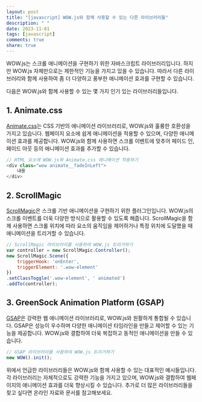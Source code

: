 ```yaml
---
layout: post
title: "[javascript] WOW.js와 함께 사용할 수 있는 다른 라이브러리들"
description: " "
date: 2023-11-01
tags: [javascript]
comments: true
share: true
---
```


WOW.js는 스크롤 애니메이션을 구현하기 위한 자바스크립트 라이브러리입니다. 하지만 WOW.js 자체만으로는 제한적인 기능을 가지고 있을 수 있습니다. 따라서 다른 라이브러리와 함께 사용하여 좀 더 다양하고 풍부한 애니메이션 효과를 구현할 수 있습니다. 

다음은 WOW.js와 함께 사용할 수 있는 몇 가지 인기 있는 라이브러리들입니다.

## 1. Animate.css
[Animate.css](https://animate.style/)는 CSS 기반의 애니메이션 라이브러리로, WOW.js와 훌륭한 호환성을 가지고 있습니다. 웹페이지 요소에 쉽게 애니메이션을 적용할 수 있으며, 다양한 애니메이션 효과를 제공합니다. WOW.js와 함께 사용하면 스크롤 이벤트에 맞추어 페이드 인, 페이드 아웃 등의 애니메이션 효과를 추가할 수 있습니다.

```javascript
// HTML 요소에 WOW.js와 Animate.css 애니메이션 적용하기
<div class="wow animate__fadeInLeft">
    내용
</div>
```

## 2. ScrollMagic
[ScrollMagic](https://scrollmagic.io/)은 스크롤 기반 애니메이션을 구현하기 위한 플러그인입니다. WOW.js의 스크롤 이벤트를 더욱 다양한 방식으로 활용할 수 있도록 해줍니다. ScrollMagic을 함께 사용하면 스크롤 위치에 따라 요소의 움직임을 제어하거나 특정 위치에 도달했을 때 애니메이션을 트리거할 수 있습니다.

```javascript
// ScrollMagic 라이브러리를 사용하여 WOW.js 트리거하기
var controller = new ScrollMagic.Controller();
new ScrollMagic.Scene({
    triggerHook: 'onEnter',
    triggerElement: '.wow-element'
})
.setClassToggle('.wow-element', ' animated')
.addTo(controller);
```

## 3. GreenSock Animation Platform (GSAP)
[GSAP](https://greensock.com/gsap/)은 강력한 웹 애니메이션 라이브러리로, WOW.js와 원활하게 통합될 수 있습니다. GSAP은 성능이 우수하며 다양한 애니메이션 타임라인을 만들고 제어할 수 있는 기능을 제공합니다. WOW.js와 결합하여 더욱 복잡하고 동적인 애니메이션을 만들 수 있습니다.

```javascript
// GSAP 라이브러리를 사용하여 WOW.js 트리거하기
new WOW().init();
```

위에서 언급한 라이브러리들은 WOW.js와 함께 사용할 수 있는 대표적인 예시들입니다. 각 라이브러리는 자체적으로도 강력한 기능을 가지고 있으며, WOW.js와 결합하여 웹페이지의 애니메이션 효과를 더욱 향상시킬 수 있습니다. 추가로 더 많은 라이브러리들을 찾고 싶다면 온라인 자료와 문서를 참고해보세요.